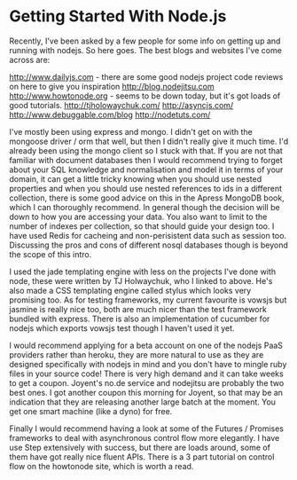 Getting Started With Node.js
============================

Recently, I've been asked by a few people for some info on getting up and running with nodejs.  So here goes.   The best blogs and websites I've come across are:

http://www.dailyjs.com - there are some good nodejs project code reviews on here to give you inspiration
http://blog.nodejitsu.com
http://www.howtonode.org - seems to be down today, but it's got loads of good tutorials.
http://tjholowaychuk.com/
http://asyncjs.com/
http://www.debuggable.com/blog
http://nodetuts.com/

I've mostly been using express and mongo.  I didn't get on with the mongoose driver / orm that well, but then I didn't really give it much time.  I'd already been using the mongo client so I stuck with that.  If you are not that familiar with document databases then I would recommend trying to forget about your SQL knowledge and normalisation and model it in terms of your domain, it can get a little tricky knowing when you should use nested properties and when you should use nested references to ids in a different collection, there is some good advice on this in the Apress MongoDB book, which I can thoroughly recommend.  In general though the decision will be down to how you are accessing your data.  You also want to limit to the number of indexes per collection, so that should guide your design too.  I have used Redis for cacheing and non-perisistent data such as session too.  Discussing the pros and cons of different nosql databases though is beyond the scope of this intro.

I used the jade templating engine with less on the projects I've done with node, these were written by TJ Holwaychuk, who I linked to above.  He's also made a CSS templating engine called stylus which looks very promising too.  As for testing frameworks, my current favourite is vowsjs but jasmine is really nice too, both are much nicer than the test framework bundled with express.  There is also an implementation of cucumber for nodejs which exports vowsjs test though I haven't used it yet.

I would recommend applying for a beta account on one of the nodejs PaaS providers rather than heroku, they are more natural to use as they are designed specifically with nodejs in mind and you don't have to mingle ruby files in your source code!  There is very high demand and it can take weeks to get a coupon.  Joyent's no.de service and nodejitsu are probably the two best ones.  I got another coupon this morning for Joyent, so that may be an indication that they are releasing another large batch at the moment.  You get one smart machine (like a dyno) for free.

Finally I would recommend having a look at some of the Futures / Promises frameworks to deal with asynchronous control flow more elegantly.  I have use Step extensively with success, but there are loads around, some of them have got really nice fluent APIs.  There is a 3 part tutorial on control flow on the howtonode site, which is worth a read.
